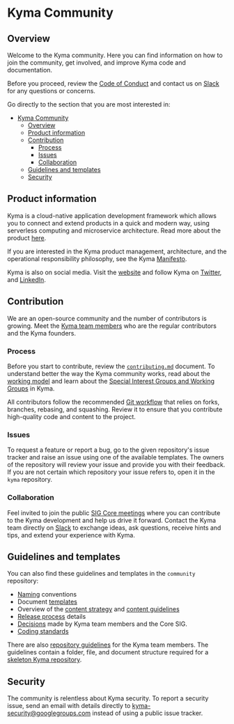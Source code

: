 # Kyma Community

## Overview

Welcome to the Kyma community. Here you can find information on how to join the community, get involved, and improve Kyma code and documentation.

Before you proceed, review the [Code of Conduct](CODE_OF_CONDUCT.md) and contact us on [Slack](https://kyma-community.slack.com/messages/CBLBESMST/) for any questions or concerns.

Go directly to the section that you are most interested in:
- [Kyma Community](#kyma-community)
    - [Overview](#overview)
    - [Product information](#product-information)
    - [Contribution](#contribution)
        - [Process](#process)
        - [Issues](#issues)
        - [Collaboration](#collaboration)
    - [Guidelines and templates](#guidelines-and-templates)
    - [Security](#security)

## Product information

Kyma is a cloud-native application development framework which allows you to connect and extend products in a quick and modern way, using serverless computing and microservice architecture. Read more about the product [here](https://github.com/kyma-project/kyma/blob/master/README.md).

If you are interested in the Kyma product management, architecture, and the operational responsibility philosophy, see the Kyma [Manifesto](https://kyma-project.github.io/community/).

Kyma is also on social media. Visit the [website](https://kyma-project.io/) and follow Kyma on [Twitter](https://twitter.com/kymaproject), and [LinkedIn](https://www.linkedin.com/company/kyma-project/).

## Contribution

We are an open-source community and the number of contributors is growing. Meet the [Kyma team members](https://github.com/orgs/kyma-project/people) who are the regular contributors and the Kyma founders.

### Process

Before you start to contribute, review the [`contributing.md`](./contributing/02-contributing.md) document. To understand better the way the Kyma community works, read about the [working model](./governance/governance.md) and learn about the [Special Interest Groups and Working Groups](./collaboration/README.md) in Kyma.

All contributors follow the recommended [Git workflow](./contributing/03-git-workflow.md) that relies on forks, branches, rebasing, and squashing. Review it to ensure that you contribute high-quality code and content to the project.

### Issues

To request a feature or report a bug, go to the given repository's issue tracker and raise an issue using one of the available templates.
The owners of the repository will review your issue and provide you with their feedback. If you are not certain which repository your issue refers to, open it in the `kyma` repository.

### Collaboration

Feel invited to join the public [SIG Core meetings](https://kyma-community.slack.com/messages/CBP7LKRPS/) where you can contribute to the Kyma development and help us drive it forward. Contact the Kyma team directly on [Slack](https://join.slack.com/t/kyma-community/shared_invite/enQtNDAwNzE4Mjk2NDE3LTJhOTlmZjM5YzkwNmEzNmY3ZjE2MTU2OTMxOGE4ZDM0MmU4ZWRkZGJiODgzNmRmMTYxMDYwNjZiMDAwMTA2OWM) to exchange ideas, ask questions, receive hints and tips, and extend your experience with Kyma.

## Guidelines and templates

You can also find these guidelines and templates in the `community` repository:

- [Naming](./guidelines/technical-guidelines/01-naming.md) conventions
- Document [templates](./guidelines/templates)
- Overview of the [content strategy](./guidelines/content-guidelines/01-content-strategy.md) and [content guidelines](./guidelines/content-guidelines)
- [Release process](./guidelines/releases-guidelines) details
- [Decisions](./collaboration/sig-core/decisions) made by Kyma team members and the Core SIG.
- [Coding standards](./guidelines/technical-guidelines) 

There are also [repository guidelines](./guidelines/repository-guidelines) for the Kyma team members. The guidelines contain a folder, file, and document structure required for a [skeleton Kyma repository](./guidelines/repository-guidelines/repository-template).

## Security

The community is relentless about Kyma security. To report a security issue, send an email with details directly to [kyma-security@googlegroups.com](mailto:kyma-security@googlegroups.com) instead of using a public issue tracker.
